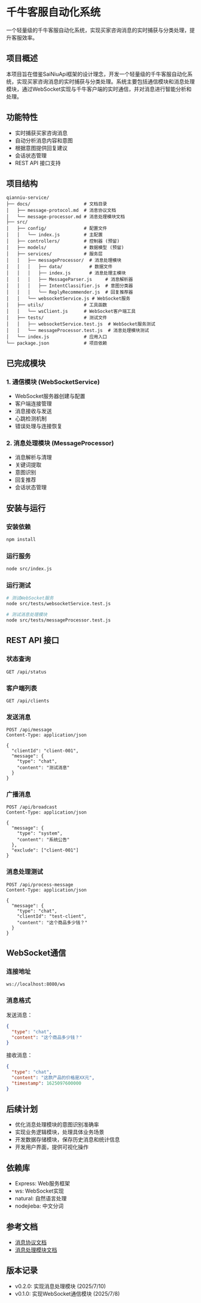 # 千牛客服自动化系统

一个轻量级的千牛客服自动化系统，实现买家咨询消息的实时捕获与分类处理，提升客服效率。

## 项目概述

本项目旨在借鉴SaiNiuApi框架的设计理念，开发一个轻量级的千牛客服自动化系统，实现买家咨询消息的实时捕获与分类处理。系统主要包括通信模块和消息处理模块，通过WebSocket实现与千牛客户端的实时通信，并对消息进行智能分析和处理。

## 功能特性

- 实时捕获买家咨询消息
- 自动分析消息内容和意图
- 根据意图提供回复建议
- 会话状态管理
- REST API 接口支持

## 项目结构

```
qianniu-service/
├── docs/                    # 文档目录
│   ├── message-protocol.md  # 消息协议文档
│   └── message-processor.md # 消息处理模块文档
├── src/
│   ├── config/              # 配置文件
│   │   └── index.js         # 主配置
│   ├── controllers/         # 控制器 (预留)
│   ├── models/              # 数据模型 (预留)
│   ├── services/            # 服务层
│   │   ├── messageProcessor/  # 消息处理模块
│   │   │   ├── data/          # 数据文件
│   │   │   ├── index.js       # 消息处理主模块
│   │   │   ├── MessageParser.js     # 消息解析器
│   │   │   ├── IntentClassifier.js  # 意图分类器
│   │   │   └── ReplyRecommender.js  # 回复推荐器
│   │   └── websocketService.js # WebSocket服务
│   ├── utils/               # 工具函数
│   │   └── wsClient.js      # WebSocket客户端工具
│   ├── tests/               # 测试文件
│   │   ├── websocketService.test.js  # WebSocket服务测试
│   │   └── messageProcessor.test.js  # 消息处理模块测试
│   └── index.js             # 应用入口
└── package.json             # 项目依赖
```

## 已完成模块

### 1. 通信模块 (WebSocketService)

- WebSocket服务器创建与配置
- 客户端连接管理
- 消息接收与发送
- 心跳检测机制
- 错误处理与连接恢复

### 2. 消息处理模块 (MessageProcessor)

- 消息解析与清理
- 关键词提取
- 意图识别
- 回复推荐
- 会话状态管理

## 安装与运行

### 安装依赖

```bash
npm install
```

### 运行服务

```bash
node src/index.js
```

### 运行测试

```bash
# 测试WebSocket服务
node src/tests/websocketService.test.js

# 测试消息处理模块
node src/tests/messageProcessor.test.js
```

## REST API 接口

### 状态查询

```
GET /api/status
```

### 客户端列表

```
GET /api/clients
```

### 发送消息

```
POST /api/message
Content-Type: application/json

{
  "clientId": "client-001",
  "message": {
    "type": "chat",
    "content": "测试消息"
  }
}
```

### 广播消息

```
POST /api/broadcast
Content-Type: application/json

{
  "message": {
    "type": "system",
    "content": "系统公告"
  },
  "exclude": ["client-001"]
}
```

### 消息处理测试

```
POST /api/process-message
Content-Type: application/json

{
  "message": {
    "type": "chat",
    "clientId": "test-client",
    "content": "这个商品多少钱？"
  }
}
```

## WebSocket通信

### 连接地址

```
ws://localhost:8080/ws
```

### 消息格式

发送消息：
```json
{
  "type": "chat",
  "content": "这个商品多少钱？"
}
```

接收消息：
```json
{
  "type": "chat",
  "content": "这款产品的价格是XX元",
  "timestamp": 1625097600000
}
```

## 后续计划

- 优化消息处理模块的意图识别准确率
- 实现业务逻辑模块，处理具体业务场景
- 开发数据存储模块，保存历史消息和统计信息
- 开发用户界面，提供可视化操作

## 依赖库

- Express: Web服务框架
- ws: WebSocket实现
- natural: 自然语言处理
- nodejieba: 中文分词

## 参考文档

- [消息协议文档](docs/message-protocol.md)
- [消息处理模块文档](docs/message-processor.md)

## 版本记录

- v0.2.0: 实现消息处理模块 (2025/7/10)
- v0.1.0: 实现WebSocket通信模块 (2025/7/8) 